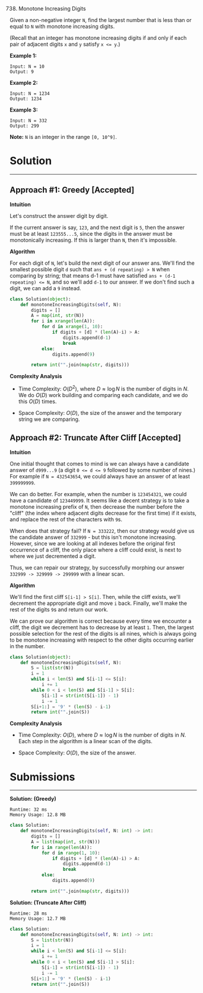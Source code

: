 738. Monotone Increasing Digits

Given a non-negative integer `N`, find the largest number that is less than or equal to `N` with monotone increasing digits.

(Recall that an integer has monotone increasing digits if and only if each pair of adjacent digits `x` and `y` satisfy `x <= y`.)

**Example 1:**
```
Input: N = 10
Output: 9
```

**Example 2:**
```
Input: N = 1234
Output: 1234
```

**Example 3:**
```
Input: N = 332
Output: 299
```

**Note:** `N` is an integer in the range `[0, 10^9]`.

# Solution
---
## Approach #1: Greedy [Accepted]
**Intuition**

Let's construct the answer digit by digit.

If the current answer is say, `123`, and the next digit is `5`, then the answer must be at least `123555...5`, since the digits in the answer must be monotonically increasing. If this is larger than `N`, then it's impossible.

**Algorithm**

For each digit of `N`, let's build the next digit of our answer ans. We'll find the smallest possible digit `d` such that `ans + (d repeating) > N` when comparing by string; that means d-1 must have satisfied `ans + (d-1 repeating) <= N`, and so we'll add `d-1` to our answer. If we don't find such a digit, we can add a `9` instead.

```python
class Solution(object):
    def monotoneIncreasingDigits(self, N):
        digits = []
        A = map(int, str(N))
        for i in xrange(len(A)):
            for d in xrange(1, 10):
                if digits + [d] * (len(A)-i) > A:
                    digits.append(d-1)
                    break
            else:
                digits.append(9)

        return int("".join(map(str, digits)))
```

**Complexity Analysis**

* Time Complexity: $O(D^2)$, where $D \approx \log N$ is the number of digits in $N$. We do $O(D)$ work building and comparing each candidate, and we do this $O(D)$ times.

* Space Complexity: $O(D)$, the size of the answer and the temporary string we are comparing.

## Approach #2: Truncate After Cliff [Accepted]
**Intuition**

One initial thought that comes to mind is we can always have a candidate answer of `d999...9` (a digit `0 <= d <= 9` followed by some number of nines.) For example if `N = 432543654`, we could always have an answer of at least `399999999`.

We can do better. For example, when the number is `123454321`, we could have a candidate of `123449999`. It seems like a decent strategy is to take a monotone increasing prefix of `N`, then decrease the number before the "cliff" (the index where adjacent digits decrease for the first time) if it exists, and replace the rest of the characters with `9`s.

When does that strategy fail? If `N = 333222`, then our strategy would give us the candidate answer of `332999` - but this isn't monotone increasing. However, since we are looking at all indexes before the original first occurrence of a cliff, the only place where a cliff could exist, is next to where we just decremented a digit.

Thus, we can repair our strategy, by successfully morphing our answer `332999 -> 329999 -> 299999` with a linear scan.

**Algorithm**

We'll find the first cliff `S[i-1] > S[i]`. Then, while the cliff exists, we'll decrement the appropriate digit and move `i` back. Finally, we'll make the rest of the digits `9`s and return our work.

We can prove our algorithm is correct because every time we encounter a cliff, the digit we decrement has to decrease by at least `1`. Then, the largest possible selection for the rest of the digits is all nines, which is always going to be monotone increasing with respect to the other digits occurring earlier in the number.

```python
class Solution(object):
    def monotoneIncreasingDigits(self, N):
        S = list(str(N))
        i = 1
        while i < len(S) and S[i-1] <= S[i]:
            i += 1
        while 0 < i < len(S) and S[i-1] > S[i]:
            S[i-1] = str(int(S[i-1]) - 1)
            i -= 1
        S[i+1:] = '9' * (len(S) - i-1)
        return int("".join(S))
```

**Complexity Analysis**

* Time Complexity: $O(D)$, where $D \approx \log N$ is the number of digits in $N$. Each step in the algorithm is a linear scan of the digits.

* Space Complexity: $O(D)$, the size of the answer.

# Submissions
---
**Solution: (Greedy)**
```
Runtime: 32 ms
Memory Usage: 12.8 MB
```
```python
class Solution:
    def monotoneIncreasingDigits(self, N: int) -> int:
        digits = []
        A = list(map(int, str(N)))
        for i in range(len(A)):
            for d in range(1, 10):
                if digits + [d] * (len(A)-i) > A:
                    digits.append(d-1)
                    break
            else:
                digits.append(9)

        return int("".join(map(str, digits)))
```

**Solution: (Truncate After Cliff)**
```
Runtime: 28 ms
Memory Usage: 12.7 MB
```
```python
class Solution:
    def monotoneIncreasingDigits(self, N: int) -> int:
        S = list(str(N))
        i = 1
        while i < len(S) and S[i-1] <= S[i]:
            i += 1
        while 0 < i < len(S) and S[i-1] > S[i]:
            S[i-1] = str(int(S[i-1]) - 1)
            i -= 1
        S[i+1:] = '9' * (len(S) - i-1)
        return int("".join(S))
```
